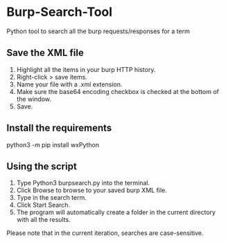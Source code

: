 # Burp-Search-Tool
Python tool to search all the burp requests/responses for a term

## Save the XML file
1. Highlight all the items in your burp HTTP history.
2. Right-click > save items.
3. Name your file with a .xml extension.
4. Make sure the base64 encoding checkbox is checked at the bottom of the window.
5. Save.

## Install the requirements
python3 -m pip install wxPython

## Using the script
1. Type Python3 burpsearch.py into the terminal.
2. Click Browse to browse to your saved burp XML file.
3. Type in the search term.
4. Click Start Search.
5. The program will automatically create a folder in the current directory with all the results.

Please note that in the current iteration, searches are case-sensitive.
